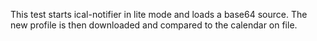 This test starts ical-notifier in lite mode and loads a base64 source.
The new profile is then downloaded and compared to the calendar on file.
